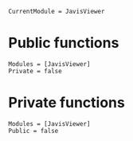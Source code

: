 ```@meta
CurrentModule = JavisViewer
```

# Public functions

```@autodocs
Modules = [JavisViewer]
Private = false
```

# Private functions

```@autodocs
Modules = [JavisViewer]
Public = false
```